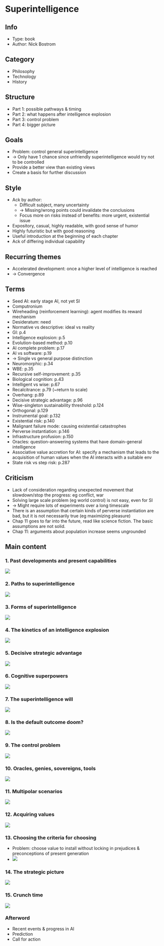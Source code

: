 # Superintelligence

## Info
- Type: book
- Author: Nick Bostrom

## Category
- Philosophy
- Technology
- History

## Structure
- Part 1: possible pathways & timing
- Part 2: what happens after intelligence explosion
- Part 3: control problem
- Part 4: bigger picture

## Goals
- Problem: control general superintelligence
- -> Only have 1 chance since unfriendly superintelligence would try not to be controlled
- Provide a better view than existing views
- Create a basis for further discussion

## Style
- Ack by author:
  - Difficult subject, many uncertainty
  - -> Missing/wrong points could invalidate the conclusions
  - Focus more on risks instead of benefits: more urgent, existential issue
- Expository, casual, highly readable, with good sense of humor
- Highly futuristic but with good reasoning
- Useful introduction at the beginning of each chapter
- Ack of differing individual capability

## Recurring themes
- Accelerated development: once a higher level of intelligence is reached
- -> Convergence

## Terms
- Seed AI: early stage AI, not yet SI
- Computronium
- Wireheading (reinforcement learning): agent modifies its reward mechanism
- Desideratum: need
- Normative vs descriptive: ideal vs reality
- GI: p.4
- Intelligence explosion: p.5
- Evolution-based method: p.10
- AI complete problem: p.17
- AI vs software: p.19
- -> Single vs general purpose distinction
- Neuromorphic: p.34
- WBE: p.35
- Recursive self-improvement: p.35
- Biological cognition: p.43
- Intelligent vs wise: p.67
- Recalcitrance: p.79 (~return to scale)
- Overhang: p.89
- Decisive strategic advantage: p.96
- Wise-singleton sustainability threshold: p.124
- Orthogonal: p.129
- Instrumental goal: p.132
- Existential risk: p.140
- Malignant failure mode: causing existential catastrophes
- Perverse instantiation: p.146
- Infrastructure profusion: p.150
- Oracles: question-answering systems that have domain-general intelligence
- Associative value accretion for AI: specify a mechanism that leads to the acquisition of human values
when the AI interacts with a suitable env
- State risk vs step risk: p.287

## Criticism
- Lack of consideration regarding unexpected movement that slowdown/stop the progress: eg conflict, war
- Solving large scale problem (eg world control) is not easy, even for SI
- -> Might require lots of experiments over a long timescale
- There is an assumption that certain kinds of perverse instantiation are bad, but it is not necessarily true (eg maximizing pleasure)
- Chap 11 goes to far into the future, read like science fiction. The basic assumptions are not solid.
- Chap 11: arguments about population increase seems ungrounded

## Main content
### 1. Past developments and present capabilities
<img src="./resources/1.drawio.svg"/>

### 2. Paths to superintelligence
<img src="./resources/2.drawio.svg"/>

### 3. Forms of superintelligence
<img src="./resources/3.drawio.svg"/>

### 4. The kinetics of an intelligence explosion
<img src="./resources/4.drawio.svg"/>

### 5. Decisive strategic advantage
<img src="./resources/5.drawio.svg"/>

### 6. Cognitive superpowers
<img src="./resources/6.drawio.svg"/>

### 7. The superintelligence will
<img src="./resources/7.drawio.svg"/>

### 8. Is the default outcome doom?
<img src="./resources/8.drawio.svg"/>

### 9. The control problem
<img src="./resources/9.drawio.svg"/>

### 10. Oracles, genies, sovereigns, tools
<img src="./resources/10.drawio.svg"/>

### 11. Multipolar scenarios
<img src="./resources/11.drawio.svg"/>

### 12. Acquiring values
<img src="./resources/12.drawio.svg"/>

### 13. Choosing the criteria for choosing
- Problem: choose value to install without locking in prejudices & preconceptions of present generation
- <img src="./resources/13.drawio.svg"/>

### 14. The strategic picture
<img src="./resources/14.drawio.svg"/>

### 15. Crunch time
<img src="./resources/15.drawio.svg"/>

### Afterword
- Recent events & progress in AI
- Prediction
- Call for action